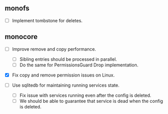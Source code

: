 ## monofs

- [ ] Implement tombstone for deletes.

## monocore

- [ ] Improve remove and copy performance.
    - [ ] Sibling entries should be processed in parallel.
    - [ ] Do the same for PermissionsGuard Drop implementation.

- [x] Fix copy and remove permission issues on Linux.

- [ ] Use sqlitedb for maintaining running services state.
    - [ ] Fix issue with services running even after the config is deleted.
    - [ ] We should be able to guarantee that service is dead when the config is deleted.

